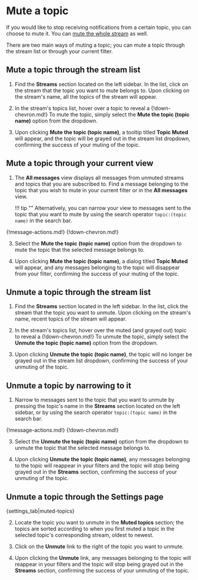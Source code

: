 # Mute a topic

If you would like to stop receiving notifications from a certain topic, you can
choose to mute it. You can [mute the whole stream](/help/mute-a-stream)
as well.

There are two main ways of muting a topic; you can mute a topic through the
stream list or through your current filter.

## Mute a topic through the stream list

1. Find the **Streams** section located on the left sidebar. In the list, click
on the stream that the topic you want to mute belongs to. Upon clicking on the
stream's name, all the topics of the stream will appear.

2. In the stream's topics list, hover over a topic to reveal a {!down-chevron.md!}
To mute the topic, simply select the **Mute the topic (topic name)** option
from the dropdown.

3. Upon clicking **Mute the topic (topic name)**, a tooltip titled **Topic Muted**
will appear, and the topic will be grayed out in the stream list dropdown,
confirming the success of your muting of the topic.

## Mute a topic through your current view

1. The **All messages** view displays all messages from unmuted streams and topics
that you are subscribed to. Find a message belonging to the topic that you wish
to mute in your current filter or in the **All messages** view.

    !!! tip ""
        Alternatively, you can narrow your view to messages sent to the topic
        that you want to mute by using the search operator `topic:(topic name)`
        in the search bar.

{!message-actions.md!}
{!down-chevron.md!}

3. Select the **Mute the topic (topic name)** option from the dropdown to mute
the topic that the selected message belongs to.

4. Upon clicking **Mute the topic (topic name)**, a dialog titled **Topic Muted**
will appear, and any messages belonging to the topic will disappear from your
filter, confirming the success of your muting of the topic.

## Unmute a topic through the stream list

1. Find the **Streams** section located in the left sidebar. In the list, click
the stream that the topic you want to unmute. Upon clicking on the
stream's name, recent topics of the stream will appear.

2. In the stream's topics list, hover over the muted (and grayed out) topic to
reveal a {!down-chevron.md!} To unmute the topic, simply select the
**Unmute the topic (topic name)** option from the dropdown.

3. Upon clicking **Unmute the topic (topic name)**, the topic will no longer be
grayed out in the stream list dropdown, confirming the success of your unmuting
of the topic.

## Unmute a topic by narrowing to it

1. Narrow to messages sent to the topic that you want to unmute by pressing the
topic's name in the **Streams** section located on the left sidebar, or by
using the search operator `topic:(topic name)` in the search bar.

{!message-actions.md!}
{!down-chevron.md!}

3. Select the **Unmute the topic (topic name)** option from the dropdown to
unmute the topic that the selected message belongs to.

4. Upon clicking **Unmute the topic (topic name)**, any messages belonging to
the topic will reappear in your filters and the topic will stop being grayed
out in the **Streams** section, confirming the success of your unmuting of the
topic.

## Unmute a topic through the Settings page

{settings_tab|muted-topics}

2. Locate the topic you want to unmute in the **Muted topics** section; the
topics are sorted according to when you first muted a topic in the selected
topic's corresponding stream, oldest to newest.

3. Click on the **Unmute** link to the right of the topic you want to unmute.

4. Upon clicking the **Unmute** link, any messages belonging to the topic will
reappear in your filters and the topic will stop being grayed out in the
**Streams** section, confirming the success of your unmuting of the topic.
